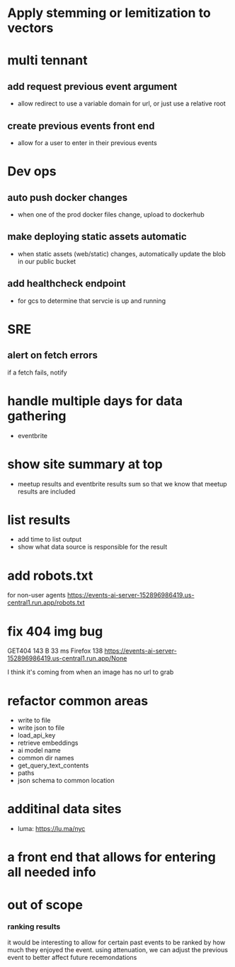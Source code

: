 # Apply stemming or lemitization to vectors

# multi tennant

## add request previous event argument
* allow redirect to use a variable domain for url, or just use a relative root

## create previous events front end
* allow for a user to enter in their previous events

# Dev ops

## auto push docker changes
* when one of the prod docker files change, upload to dockerhub

## make deploying static assets automatic
* when static assets (web/static) changes, automatically update the blob in our public bucket

## add healthcheck endpoint
* for gcs to determine that servcie is up and running

# SRE

## alert on fetch errors
if a fetch fails, notify

# handle multiple days for data gathering
* eventbrite

# show site summary at top
* meetup results and eventbrite results sum so that we know that meetup results are included
  
# list results
* add time to list output
* show what data source is responsible for the result

# add robots.txt

for non-user agents
https://events-ai-server-152896986419.us-central1.run.app/robots.txt


# fix 404 img bug

GET404 143 B 33 ms Firefox 138 https://events-ai-server-152896986419.us-central1.run.app/None

I think it's coming from when an image has no url to grab

# refactor common areas
* write to file
* write json to file
* load_api_key
* retrieve embeddings
* ai model name
* common dir names
* get_query_text_contents
* paths
* json schema to common location

# additinal data sites
* luma: https://lu.ma/nyc

# a front end that allows for entering all needed info

# out of scope
### ranking results
it would be interesting to allow for certain past events to be ranked by how much they enjoyed the event. using attenuation, we can adjust the previous event to better affect future recemondations 

